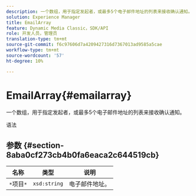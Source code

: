```yaml
---
description: 一个数组，用于指定发起者，或最多5个电子邮件地址的列表来接收确认通知。
solution: Experience Manager
title: EmailArray
feature: Dynamic Media Classic，SDK/API
role: 开发人员，管理员
translation-type: tm+mt
source-git-commit: f6c97606d7a4209427316d7367013ad9585a5cae
workflow-type: tm+mt
source-wordcount: '57'
ht-degree: 10%

---
```



# EmailArray{#emailarray}

一个数组，用于指定发起者，或最多5个电子邮件地址的列表来接收确认通知。

语法

## 参数 {#section-8aba0cf273cb4b0fa6eaca2c644519cb}

| 名称 | 类型 | 说明 |
|---|---|---|
| `*`项目`*` | `xsd:string` | 电子邮件地址。 |

